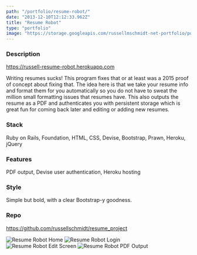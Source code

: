 ```yaml
---
path: "/portfolio/resume-robot/"
date: "2013-12-10T12:12:33.962Z"
title: "Resume Robot"
type: "portfolio"
image: "https://storage.googleapis.com/russellmschmidt-net-portfolio/portfolio/Resume-robot-1.png"
---
```


### Description
<https://russell-resume-robot.herokuapp.com>

Writing resumes sucks! This program fixes that or at least was a 2015 proof of concept about fixing that. The idea here is that we take your resume info and format them for you automatically so you do not have to sweat the million small formatting issues that resumes have. This also outputs the resume as a PDF and authenticates you with persistent storage which is great fun for coming back later and editing or adding new resumes.

### Stack
Ruby on Rails,
Foundation,
HTML,
CSS,
Devise,
Bootstrap,
Prawn,
Heroku,
jQuery


### Features
PDF output,
Devise user authentication,
Heroku hosting

### Style
Simple but bold, with a clear Bootstrap-y goodness.

### Repo
<https://github.com/russellschmidt/resume_project>

![Resume Robot Home](https://storage.googleapis.com/russellmschmidt-net-portfolio/portfolio/Resume-robot-1.png)
![Resume Robot Login](https://storage.googleapis.com/russellmschmidt-net-portfolio/portfolio/Resume-robot-2.png)
![Resume Robot Edit Screen](https://storage.googleapis.com/russellmschmidt-net-portfolio/portfolio/Resume-robot-3.png)
![Resume Robot PDF Output](https://storage.googleapis.com/russellmschmidt-net-portfolio/portfolio/Resume-robot-4.png)